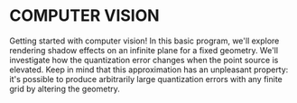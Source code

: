 <!DOCTYPE html>
<html lang="en">
<head>
    <meta charset="UTF-8">
    <meta name="viewport" content="width=device-width, initial-scale=1.0">
</head>
<body>
    <h1>COMPUTER VISION</h1>
    <p>
        Getting started with computer vision! In this basic program, we'll explore rendering shadow effects on an infinite plane for a fixed geometry. We'll investigate how the quantization error changes when the point source is elevated. Keep in mind that this approximation has an unpleasant property: it's possible to produce arbitrarily large quantization errors with any finite grid by altering the geometry.
    </p>
</body>
</html>
